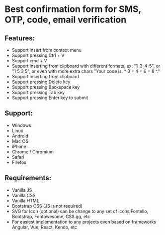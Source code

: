 # Best confirmation form for SMS, OTP, code, email verification

## Features:
- Support insert from context menu
- Support pressing Ctrl + V
- Support cmd + V
- Support inserting from clipboard with different formats, ex: "1-3-4-5", or "1 5 3 5",
  or even with more extra chars "Your code is: * 3 = 4 = 6 = 8 ^."
- Support inserting from clipboard
- Support pressing Delete key
- Support pressing Backspace key
- Support pressing Tab key
- Support pressing Enter key to submit

## Support:
- Windows
- Linux
- Android
- Mac OS
- iPhone
- Chrome / Chromium
- Safari
- Firefox

## Requirements:
- Vanilla JS
- Vanilla CSS
- Vanilla HTML
- Bootstrap CSS (JS is not required)
- SVG for Icon (optional) can be change to any set of icons Fontello, Bootstrap, Fontawesome, CSS.gg, etc 
- For easiest implementation to any projects even based on frameworks Angular, Vue, React, Kendo, etc

